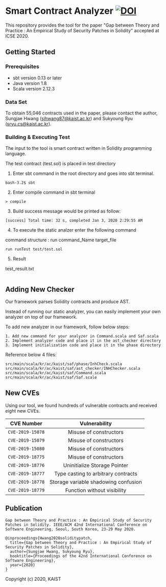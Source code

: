 # Smart Contract Analyzer [![DOI](https://zenodo.org/badge/DOI/10.5281/zenodo.3603544.svg)](https://doi.org/10.5281/zenodo.3603544)
This repository provides the tool for the paper "Gap between Theory and Practice : An Empirical Study of Security Patches in Solidity" accepted at ICSE 2020.

## Getting Started

### Prerequisites

* sbt version 0.13 or later
* Java version 1.8
* Scala version 2.12.3

### Data Set

To obtain 55,046 contracts used in the paper, please contact the author, Sungjae Hwang (sjhwang87@kaist.ac.kr) and Sukyoung Ryu (sryu.cs@kaist.ac.kr). 


### Building & Executing Test

The input to the tool is smart contract written in Solidity programming language.

The test contract (test.sol) is placed in test directory

1. Enter sbt command in the root directory and goes into sbt terminal.

```
bash-3.2$ sbt
```
2. Enter compile command in sbt terminal

```
> compile
```

3. Build success message would be printed as follow:

```
[success] Total time: 32 s, completed Jan 3, 2020 2:29:55 AM
```

4. To execute the static analzer enter the following command

command structure : run command_Name target_file 

```
run runTest test/test.sol
```

5. Result 

test_result.txt
```
```


## Adding New Checker

Our framework parses Solidity contracts and produce AST.

Instead of running our static analyzer, you can easily implement your own analyzer on top of our framework.

To add new analyzer in our framework, follow below steps:
```
1. Add new command for your analyzer in Command.scala and Saf.scala
2. Implement analyzer code and place it in the ast_checker directory
3. Implement initialization code and place it in the phase directory
```

Reference below 4 files:

```
src/main/scala/kr/ac/kaist/saf/phase/InhCheck.scala
src/main/scala/kr/ac/kaist/saf/ast_checker/INHChecker.scala
src/main/scala/kr/ac/kaist/saf/Command.scala
src/main/scala/kr/ac/kaist/saf/Saf.scale
```

## New CVEs

Using our tool, we found hundreds of vulnerable contracts and received eight new CVEs.

| CVE Number | Vulnerability | 
|---|:---:|
| `CVE-2019-15078` | Misuse of constructors | 
| `CVE-2019-15079` | Misuse of constructors |
| `CVE-2019-15080` | Misuse of constructors |
| `CVE-2019-18775` | Misuse of constructors |
| `CVE-2019-18776` | Uninitialize Storage Pointer |
| `CVE-2019-18777` | Type casting to arbitrary contracts |
| `CVE-2019-18778` | Storage variable shadowing confusion |
| `CVE-2019-18779` | Function without visibility |


## Publication
```
Gap between Theory and Practice : An Empirical Study of Security Patches in Solidity. IEEE/ACM 42nd International Conference on Software Engineering, Seoul, South Korea, 23-29 May 2020.

@inproceedings{Hwang2020soliditypatch,
  title={Gap between Theory and Practice : An Empirical Study of Security Patches in Solidity},
  author={Sungjae Hwang, Sukyoung Ryu},
  booktitle={Proceedings of the 42nd International Conference on Software Engineering},
  year={2020}
}
```

Copyright (c) 2020, KAIST
